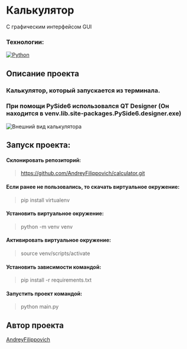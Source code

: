 # Калькулятор
С графическим интерфейсом GUI

### Технологии:
[![Python](https://img.shields.io/badge/-Python-464646?style=flat-square&logo=Python)](https://www.python.org/)

## Описание проекта

### Калькулятор, который запускается из терминала.
### При помощи PySide6 использовался QT Designer (Он находится в venv.lib.site-packages.PySide6.designer.exe)

![Внешний вид калькулятора](https://github.com/AndreyFilippovich/calculator/raw/master/image/photo.png)

## Запуск проекта:

#### Склонировать репозиторий:
> https://github.com/AndreyFilippovich/calculator.git

#### Если ранее не пользовались, то скачать виртуальное окружение:
> pip install virtualenv

#### Установить виртуальное окружение:
> python -m venv venv

#### Активировать виртуальное окружение:
> source venv/scripts/activate

#### Установить зависимости командой:
> pip install -r requirements.txt

#### Запустить проект командой:
> python main.py

## Автор проекта
[AndreyFilippovich](https://github.com/AndreyFilippovich)
